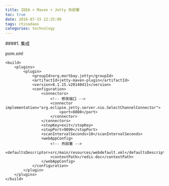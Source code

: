 ```yaml
---
title: IDEA + Maven + Jetty 热部署
toc: true
date: 2016-07-15 22:25:09
tags: chinadaas
categories: technology
---
```


####1. 集成

pom.xml

	<build>
        <plugins>
            <plugin>
                <groupId>org.mortbay.jetty</groupId>
                <artifactId>jetty-maven-plugin</artifactId>
                <version>8.1.15.v20140411</version>
                <configuration>
                    <connectors>
                        <!-- 修改端口 -->
                        <connector implementation="org.eclipse.jetty.server.nio.SelectChannelConnector">
                            <port>8080</port>
                        </connector>
                    </connectors>
                    <stopKey>exit</stopKey>
                    <stopPort>9090</stopPort>
                    <scanIntervalSeconds>10</scanIntervalSeconds>
                    <webAppConfig>
                        <!-- 热部署 -->
                        <defaultsDescriptor>src/main/resources/webdefault.xml</defaultsDescriptor>
                        <contextPath>/redis-doc</contextPath>
                    </webAppConfig>
                </configuration>
            </plugin>
        </plugins>
    </build>
